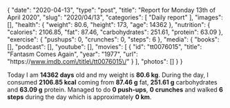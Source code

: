 {
    "date": "2020-04-13",
    "type": "post",
    "title": "Report for Monday 13th of April 2020",
    "slug": "2020\/04\/13",
    "categories": [
        "Daily report"
    ],
    "images": [],
    "health": {
        "weight": 80.6,
        "height": 173,
        "age": 14362
    },
    "nutrition": {
        "calories": 2106.85,
        "fat": 87.46,
        "carbohydrates": 251.61,
        "protein": 63.09
    },
    "exercise": {
        "pushups": 0,
        "crunches": 0,
        "steps": 6
    },
    "media": {
        "books": [],
        "podcast": [],
        "youtube": [],
        "movies": [
            {
                "id": "tt0076015",
                "title": "Fantasm Comes Again",
                "year": "1977",
                "url": "https:\/\/www.imdb.com\/title\/tt0076015\/"
            }
        ],
        "photos": []
    }
}

Today I am <strong>14362 days</strong> old and my weight is <strong>80.6 kg</strong>. During the day, I consumed <strong>2106.85 kcal</strong> coming from <strong>87.46 g</strong> fat, <strong>251.61 g</strong> carbohydrates and <strong>63.09 g</strong> protein. Managed to do <strong>0 push-ups</strong>, <strong>0 crunches</strong> and walked <strong>6 steps</strong> during the day which is approximately <strong>0 km</strong>.